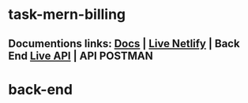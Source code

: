 # task-mern-billing
## Documentions links: [Docs](https://github.com/1Emonislam/back-end/tree/main/docs) | [Live Netlify](https://billing-store.netlify.app/) | Back End [Live API](https://tr-billing.herokuapp.com/) | API POSTMAN  
# back-end
